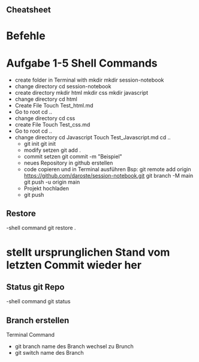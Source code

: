 ## Cheatsheet

# Befehle

# Aufgabe 1-5 Shell Commands

- create folder in Terminal with mkdir
  mkdir session-notebook
- change directory
  cd session-notebook
- create directory
  mkdir html
  mkdir css
  mkdir javascript
- change directory
  cd html
- Create File
  Touch Test_html.md
- Go to root
  cd ..
- change directory
  cd css
- create File
  Touch Test_css.md
- Go to root
  cd ..
- change directory
  cd Javascript
  Touch Test_Javascript.md
  cd ..
  - git init
    git init
  - modify setzen
    git add .
  - commit setzen
    git commit -m "Beispiel"
  - neues Repository in github erstellen
  - code copieren und in Terminal ausführen
    Bsp: git remote add origin https://github.com/daroste/session-notebook.git
    git branch -M main
    git push -u origin main
  - Projekt hochladen
  - git push

## Restore

-shell command
git restore .

# stellt ursprunglichen Stand vom letzten Commit wieder her

## Status git Repo

-shell command
git status

## Branch erstellen

Terminal Command

- git branch name des Branch
  wechsel zu Brunch
- git switch name des Branch
